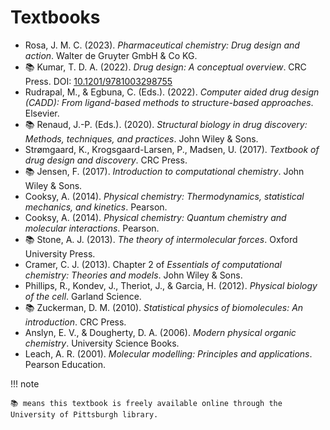 # Textbooks

-   Rosa, J. M. C. (2023). *Pharmaceutical chemistry: Drug design and action*. Walter de Gruyter GmbH & Co KG.
-   📚 Kumar, T. D. A. (2022). *Drug design: A conceptual overview*. CRC Press. DOI: [10.1201/9781003298755](https://doi.org/10.1201/9781003298755)
-   Rudrapal, M., & Egbuna, C. (Eds.). (2022). *Computer aided drug design (CADD): From ligand-based methods to structure-based approaches*. Elsevier.
-   📚 Renaud, J.-P. (Eds.). (2020). *Structural biology in drug discovery: Methods, techniques, and practices*. John Wiley & Sons.
-   Strømgaard, K., Krogsgaard-Larsen, P., Madsen, U. (2017). *Textbook of drug design and discovery*. CRC Press.
-   📚 Jensen, F. (2017). *Introduction to computational chemistry*. John Wiley & Sons.
-   Cooksy, A. (2014). *Physical chemistry: Thermodynamics, statistical mechanics, and kinetics*. Pearson.
-   Cooksy, A. (2014). *Physical chemistry: Quantum chemistry and molecular interactions*. Pearson.
-   📚 Stone, A. J. (2013). *The theory of intermolecular forces*. Oxford University Press.
-   Cramer, C. J. (2013). Chapter 2 of *Essentials of computational chemistry: Theories and models*. John Wiley & Sons.
-   Phillips, R., Kondev, J., Theriot, J., & Garcia, H. (2012). *Physical biology of the cell*. Garland Science.
-   📚 Zuckerman, D. M. (2010). *Statistical physics of biomolecules: An introduction*. CRC Press.
-   Anslyn, E. V., & Dougherty, D. A. (2006). *Modern physical organic chemistry*. University Science Books.
-   Leach, A. R. (2001). *Molecular modelling: Principles and applications*. Pearson Education.

!!! note

    📚 means this textbook is freely available online through the University of Pittsburgh library.
